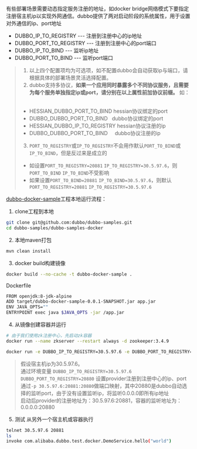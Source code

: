 有些部署场景需要动态指定服务注册的地址，如docker bridge网络模式下要指定注册宿主机ip以实现外网通信。dubbo提供了两对启动阶段的系统属性，用于设置对外通信的ip、port地址   
* DUBBO_IP_TO_REGISTRY --- 注册到注册中心的ip地址  
* DUBBO_PORT_TO_REGISTRY --- 注册到注册中心的port端口  
* DUBBO_IP_TO_BIND --- 监听ip地址  
* DUBBO_PORT_TO_BIND --- 监听port端口 

> 1. 以上四个配置项均为可选项，如不配置dubbo会自动获取ip与端口，请根据具体的部署场景灵活选择配置。 
> 2. dubbo支持多协议，**如果一个应用同时暴露多个不同协议服务，且需要为每个服务单独指定ip或port，请分别在以上属性前加协议前缀。** 如：  
> * HESSIAN_DUBBO_PORT_TO_BIND    hessian协议绑定的port
> * DUBBO_DUBBO_PORT_TO_BIND      dubbo协议绑定的port
> * HESSIAN_DUBBO_IP_TO_REGISTRY  hessian协议注册的ip
> * DUBBO_DUBBO_PORT_TO_BIND      dubbo协议注册的ip
> 3. `PORT_TO_REGISTRY`或`IP_TO_REGISTRY`不会用作默认`PORT_TO_BIND`或`IP_TO_BIND`，但是反过来是成立的
> * 如设置`PORT_TO_REGISTRY=20881` `IP_TO_REGISTRY=30.5.97.6`，则`PORT_TO_BIND` `IP_TO_BIND`不受影响
> * 如果设置`PORT_TO_BIND=20881` `IP_TO_BIND=30.5.97.6`，则默认`PORT_TO_REGISTRY=20881` `IP_TO_REGISTRY=30.5.97.6`
> 

[dubbo-docker-sample](https://github.com/dubbo/dubbo-samples)工程本地运行流程： 
 
1. clone工程到本地 
```sh
git clone git@github.com:dubbo/dubbo-samples.git
cd dubbo-samples/dubbo-samples-docker
```
2. 本地maven打包  
```sh
mvn clean install  
```
3. docker build构建镜像  
```sh
docker build --no-cache -t dubbo-docker-sample . 
```
Dockerfile
```sh
FROM openjdk:8-jdk-alpine
ADD target/dubbo-docker-sample-0.0.1-SNAPSHOT.jar app.jar
ENV JAVA_OPTS=""
ENTRYPOINT exec java $JAVA_OPTS -jar /app.jar
```
4. 从镜像创建容器并运行
```sh
# 由于我们使用zk注册中心，先启动zk容器
docker run --name zkserver --restart always -d zookeeper:3.4.9
```
```sh
docker run -e DUBBO_IP_TO_REGISTRY=30.5.97.6 -e DUBBO_PORT_TO_REGISTRY=20881 -p 30.5.97.6:20881:20880 --link zkserver:zkserver -it --rm dubbo-docker-sample
```
> 假设宿主机ip为30.5.97.6。    
> 通过环境变量 `DUBBO_IP_TO_REGISTRY=30.5.97.6` `DUBBO_PORT_TO_REGISTRY=20880` 设置provider注册到注册中心的ip、port      
> 通过`-p 30.5.97.6:20881:20880`做端口映射，其中20880是dubbo自动选择的监听port，由于没有设置监听ip，将监听0.0.0.0即所有ip地址  
> 启动后provider的注册地址为：30.5.97.6:20881，容器的监听地址为：0.0.0.0:20880  

5. 测试
从另外一个宿主机或容器执行
```sh
telnet 30.5.97.6 20881
ls
invoke com.alibaba.dubbo.test.docker.DemoService.hello("world")
```
